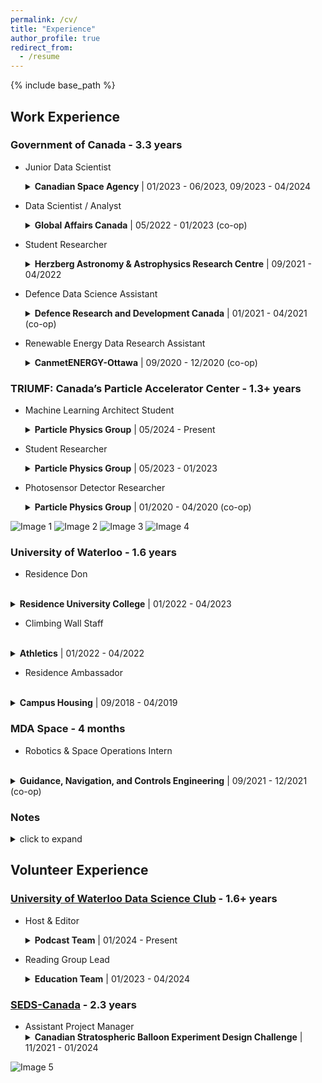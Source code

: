 ```yaml
---
permalink: /cv/
title: "Experience"
author_profile: true
redirect_from:
  - /resume
---
```


{% include base_path %}

<style>
details {
  margin-bottom: 1em;
}

summary {
  cursor: pointer;
}

details[open] summary {
  margin-bottom: 0.5em;
}

details p,
details ul {
  margin: 0 0 0.5em 1em;
}

summary strong {
  font-weight: bold;
}

summary span {
  font-weight: normal;
}
</style>

## Work Experience

### Government of Canada - 3.3 years

* Junior Data Scientist <br>
  <details>
    <summary> <strong>Canadian Space Agency</strong> | <span>01/2023 - 06/2023, 09/2023 - 04/2024</span></summary>
    <p>
    [Worked as an IT-01]

    Was part of the Data and Emerging Technologies team working on various open science initiatives.</p>
    <ul>
      <li>Created computer vision algorithms in <strong>Python</strong> to perform quality analysis of digitization and feature extraction on millions of ionogram films from the Alouette and ISIS satellite missions, for which my team was given the top Government of Canada data award.</li>
      <li>Sped up Alouette data pipeline 9x by implementing <strong>Keras</strong> Optical Character Recognition (OCR) processing on <strong>GPUs</strong> using <strong>CUDA</strong>.</li>
      <li>Spearheaded effort to create agency-wide bilateral MOU tracker dashboard on <strong>PowerBI</strong>.</li>
      <li>Contributing to both the data strategy working group and options analysis for modern data lakehouse infrastructure solutions for institutional & scientific data repositories.</li>
      <li>Chosen to be an official mentor and judge for the 2023 Space Apps Challenge.</li>
    </ul>
  </details>

* Data Scientist / Analyst  <br>
  <details>
    <summary> <strong>Global Affairs Canada</strong> | <span>05/2022 - 01/2023 (co-op)</span></summary>
    <p>
    [Started as co-op student and was then promoted to EC-04] 

    Made models and visualizations to enhance data-driven decision-making on various files in the Asia Pacific Branch and in support of the Centre for China Policy Research and Coherence.</p>
    <ul>
      <li>Used <strong>Python</strong> to fine-tune <strong>GPT-3</strong> and used GPT-3 <strong>embeddings</strong> for a variety of national security projects including Retrieval Augmented Generation (<strong>RAG</strong>) to aid with text summarization and grounded question answering using reports from missions abroad.</li>
      <li>Investigated correlation between the amount of Chinese economic exposure a country has and variables such as their voting trends in the United Nations using <strong>Python</strong> and <strong>PowerBI</strong> dashboards.</li>
      <li>Used <strong>R</strong> for timeseries forecasting of budget use of diplomatic missions abroad.</li>
    </ul>
  </details>

* Student Researcher  <br>
  <details>
    <summary> <strong>Herzberg Astronomy & Astrophysics Research Centre</strong> | <span>09/2021 - 04/2022</span></summary>
    <p>
    [Part of the NSERC-CREATE New Technologies for Canadian Observatories Training Program]

    Applied machine learning techniques in <strong>Python</strong>, using <strong>Keras</strong>, to astronomy data processing.</p>
    <ul>
      <li>Successfully trained a convolutional neural network to select the best stars for point spread function (PSF) creation, taking only 6% the time of the existing method.</li>
      <li>Begun development of a convolutional neural network to discover new icy minor planets past Neptune using data from the Outer Solar System Origins Survey.</li>
    </ul>
  </details> 

* Defence Data Science Assistant  <br>
  <details>
    <summary> <strong>Defence Research and Development Canada</strong> | <span>01/2021 - 04/2021 (co-op)</span></summary>
    <p>Was part of the Joint Targeting group in the Center for Operational Research and Analysis.</p>
    <ul>
      <li>Developed machine learning binary tree classifiers as well PageRank-like algorithms in <strong>Python</strong> and <strong>Sklearn</strong> to produce a novel way of analyzing Twitter API data for Open Source Intelligence.</li>
      <li>Team Canada member for US Joint Special Operations Command 2021 Data Challenge, worked on Arabic OCR and tracking Bitcoin transactions for anti-money laundering efforts. I was one of the presenters and our team won the best presentation award out of 22 teams.</li>
    </ul>
  </details> 

* Renewable Energy Data Research Assistant  <br>
  <details>
    <summary> <strong>CanmetENERGY-Ottawa</strong> | <span>09/2020 - 12/2020 (co-op)</span></summary>
    <p>Worked on Remote Community Renewable Energy Analysis and Mapping project to bring renewable energy to Canadian northern and remote communities.</p>
    <ul>
      <li>Automated running existing simulations that utilize historical meteorological data to model potential renewable energy generation and GHG reductions for ~200 off-grid communities in Canada in <strong>Python</strong>.</li>
      <li>Generated capacity and cost estimates to transition individual communities off diesel, and compiled these results for some of the first Canada-wide estimates.</li>
      <li>Created interactive visualization of results for policymakers using <strong>Tableau</strong>.</li>
    </ul>
  </details>


### TRIUMF: Canada’s Particle Accelerator Center - 1.3+ years

* Machine Learning Architect Student  <br>
  <details>
    <summary> <strong>Particle Physics Group</strong> | <span>05/2024 - Present</span></summary>
    <p>Continuing my work with the ALPHA collaboration (see position below).</p>
    <ul>
      <li>Together with another student, we have improved the model to reconstruct the vertical position (z) of antimatter annihilation events in ALPHA-g with to a precision twice as good as the conventional method and near-zero bias (on simulation) and extended the work to predict the full set of cartesian coordinates (x,y,z) as well.</li>
      <li>Currently working on paper to publish results.</li>
    </ul>
  </details>

* Student Researcher  <br>
  <details>
    <summary> <strong>Particle Physics Group</strong> | <span>05/2023 - 01/2023</span></summary>
    <p>Joined Antihydrogen Laser PHysics Apparatus (ALPHA), the leading antimatter collaboration at CERN as part of the Azuma Fellowship and then stayed on to work on a similar project for Super-Kamiokande Tokai to Kamioka (T2K) neutrino experiment.</p>
    <ul>
      <li>Designed and trained PointNet-like models in <strong>PyTorch</strong> to do regression to reconstruct the vertical position of antimatter annihilation events in the ALPHA-g detector based on Monte Carlo simulations.</li>
      <li>Presenting the above project led me to winning the Canadian Astroparticle Summer Student Talk Competition and being awarded best Particle Physics talk at Canadian Conference for Undergraduate Women in Physics.</li>
      <li>Participated in shift work for the ALPHA-2 experiment for 2 months which largely involved running physics experiments from the control room and doing real-time data analysis at CERN.</li>
      <li>Then continued in the fall part-time in the fall to work on a similar project for T2K and having my first introduction to more high performance computing using <strong>multi-GPU</strong> training on our national compute cluster.</li>
    </ul>
  </details> 

* Photosensor Detector Researcher  <br>
  <details>
    <summary> <strong>Particle Physics Group</strong> | <span>01/2020 - 04/2020 (co-op)</span></summary>
    <p>Contributed to detector development for Hyper-Kamiokande, a next-generation neutrino observatory.</p>
    <ul>
      <li>Prototyped a novel neutrino photosensor detector (multi-PMT module) by assembling and testing in the lab, then refining design in SolidWorks, as well as 3D printing and 3D scanning new parts.</li>
      <li>Used <strong>Python</strong> and <strong>C++</strong> to analyze and visualize detector data to detector efficiency.</li>
    </ul>
  </details>

<img src="../../images/TRIUMF_work2.jpg" alt="Image 1" style="max-width: 42%; display: inline-block;">
<img src="../../images/CERN_work1.jpg" alt="Image 2" style="max-width: 55%; display: inline-block;">

<img src="../../images/CERN_work2.jpg" alt="Image 3" style="max-width: 47%; display: inline-block;">
<img src="../../images/CERN_work3.jpeg" alt="Image 4" style="max-width: 47%; display: inline-block;">

### University of Waterloo - 1.6 years

* Residence Don 
 <br>
  <details>
    <summary> <strong>Residence University College</strong> | <span>01/2022 - 04/2023</span></summary>
    <p>As a don, I lived in residence at a small college and engaged in various tasks to help make students' university experience as good as possible.</p>
    <ul>
      <li>Was directly responsible for the 19 students on my floor and we won the floor of the year award.</li>
      <li>Patrolled the entire college and responded to emergencies (medical, mental health, etc.) when on duty.</li>
      <li>Provided support to students and resolved conflicts among residents.</li>
      <li>Planned residence-wide events and captained the college intramural team.</li>
    </ul>
  </details>


* Climbing Wall Staff 
 <br>
  <details>
    <summary> <strong>Athletics</strong> | <span>01/2022 - 04/2022</span></summary>
    <p>Helped run the climbing wall and take care of the equipment.</p>
  </details>

* Residence Ambassador 
 <br>
  <details>
    <summary> <strong>Campus Housing</strong> | <span>09/2018 - 04/2019</span></summary>
    <p>Gave tours of residence to prospective students.</p>
  </details>


### MDA Space - 4 months

* Robotics & Space Operations Intern
 <br>
  <details>
    <summary> <strong>Guidance, Navigation, and Controls Engineering</strong> | <span>09/2021 - 12/2021 (co-op)</span></summary>
    <p>Worked on artificial intelligence algorithms to use on Canadarm2 and potentially Canadarm3.</p>
    <ul>
      <li>Further developed anomaly detection and fault diagnosis programs to run more efficiently using <strong>Python</strong> and <strong>Keras</strong>, trained on both <strong>MATLAB</strong> simulations and real flight data from Canadarm2.</li>
    </ul>
  </details>


### Notes
  <details>
    <summary>click to expand</summary>
    <ul>
      <li>Most of this work experience was gained through the University of Waterloo co-op program, where we would alternate between school and work each 4 months for throughout our degree.</li>
      <li>You can learn more about my co-op work experiences through an <a href="https://uwaterloo.ca/co-operative-education/blog/post/co-op-time-try-things">article</a> the University of Waterloo co-op program wrote about me.</li>
      <li>Pretty much all of my technical roles (Government of Canada, TRIUMF, MDA) heavily involved <strong>Python</strong> programming, version control with <strong>git</strong> (e.g. GitHub, GitLab, and both GUI's and command line tools), as well as working in <strong>Linux-like</strong> systems (e.g. Linux).</li>
      <li>I then also worked for my University directly during most of my in-person school terms.</li>
      <li>Also note that so far, most of my non co-op term work has been part-time as I was juggling classes at the same time and for my role at the Canadian Space Agency I took a couple of months off in the summer to pursue research abroad at CERN.</li>
    </ul>
  </details>

## Volunteer Experience

### [University of Waterloo Data Science Club](https://www.uwdatascience.ca/) - 1.6+ years
* Host & Editor <br>
  <details>
    <summary> <strong>Podcast Team</strong> | <span>01/2024 - Present</span></summary>
    <p>Listen to our podcast, The Data Den, almost everywhere you find podcasts including <a href="https://open.spotify.com/show/4iWipypyDClyRHM47JIMzg">Spotify</a>.</p>
    <ul>
      <li>Edited podcasts with guests from OpenAI and Weights & Biases.</li>
      <li>Hosted podcasts with guests from Cohere and Google DeepMind.</li>
    </ul>
  </details>

* Reading Group Lead <br>
  <details>
    <summary> <strong>Education Team</strong> | <span>01/2023 - 04/2024</span></summary>
    <p>Learned loads about data science by helping to make the topics more accessible to other students.</p>
    <ul>
      <li>Co-led the reading group for four terms, where we focused specifically on Large Language Models (LLMs) for all <a href="https://www.youtube.com/watch?v=jU84dgcRVbs">sessions</a> during one term.</li>
      <li>Co-ran <a href="https://www.youtube.com/watch?v=d33B81bMPVc&list=PLIb-eoNx9CWuXaOmOtVv0SV3swhkka2UV&index=6">workshop</a> on Transformers and LLM APIs in collaboration with Cohere.</li>
      <li>Wrote a data science <a href="https://medium.com/@waterloodatascience/can-artificial-intelligence-bots-sail-better-than-humans-e24ae73b2097">blog</a> for the club’s Medium page.</li>
    </ul>
  </details> 

###  [SEDS-Canada](https://seds.ca/can-sbx/) - 2.3 years


* Assistant Project Manager<br>
  <details>
    <summary> <strong>Canadian Stratospheric Balloon Experiment Design Challenge</strong> | <span>11/2021 - 01/2024</span></summary>
    <p>Assisting with logistics for students to fly experiment payloads on high-altitude balloons.</p>
    <ul>
      <li> Provided feedback for proposals and design reviews and answered applicant questions <a href="https://www.youtube.com/watch?v=e3wBFYSiCDE">live</a>.</li>
      <li>Organized and hosted <a href="https://www.youtube.com/watch?v=UZWWjCbwOdk">live</a> post-flight student presentations.</li>
      <li>Was liasion between student teams and the Canadian Space Agency.</li>
      <li>Led revamping of application process to diversify and increase number of applicant teams to record level.</li>
    </ul>
  </details>


<img src="../../images/seds.jpg" alt="Image 5" style="max-width: 100%; display: inline-block;">
